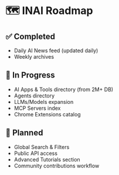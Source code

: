 # 🗺️ INAI Roadmap

## ✅ Completed
- Daily AI News feed (updated daily)
- Weekly archives

## 🚀 In Progress
- AI Apps & Tools directory (from 2M+ DB)
- Agents directory
- LLMs/Models expansion
- MCP Servers index
- Chrome Extensions catalog

## 🔮 Planned
- Global Search & Filters
- Public API access
- Advanced Tutorials section
- Community contributions workflow

